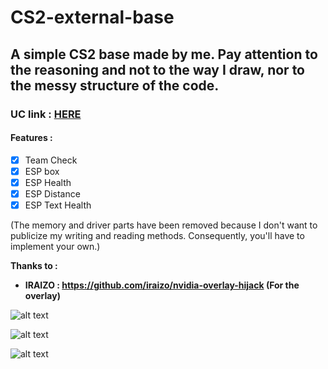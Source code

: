 # CS2-external-base
## A simple CS2 base made by me. Pay attention to the reasoning and not to the way I draw, nor to the messy structure of the code.
### UC link : [HERE](https://www.unknowncheats.me/forum/counter-strike-2-a/599932-cs2-external-base-source-code.html#post3847411)
#### Features :

- [x] Team Check
- [x] ESP box
- [x] ESP Health
- [x] ESP Distance
- [x] ESP Text Health

(The memory and driver parts have been removed because I don't want to publicize my writing and reading methods. Consequently, you'll have to implement your own.)

**Thanks to :**

- **IRAIZO : https://github.com/iraizo/nvidia-overlay-hijack (For the overlay)**

![alt text](https://github.com/UnnamedZ03/CS2-external-base/blob/main/image.jpg)

![alt text](https://github.com/UnnamedZ03/CS2-external-base/blob/main/image1.jpg)

![alt text](https://github.com/UnnamedZ03/CS2-external-base/blob/main/image2.jpg)

